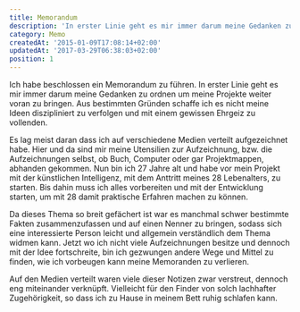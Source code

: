 ```yaml
---
title: Memorandum
description: 'In erster Linie geht es mir immer darum meine Gedanken zu ordnen um meine Projekte weiter voran...'
category: Memo
createdAt: '2015-01-09T17:08:14+02:00'
updatedAt: '2017-03-29T06:38:03+02:00'
position: 1
---
```


Ich habe beschlossen ein Memorandum zu führen. In erster Linie geht es mir immer darum meine Gedanken zu ordnen um meine Projekte weiter voran zu bringen. Aus bestimmten Gründen schaffe ich es nicht meine Ideen diszipliniert zu verfolgen und mit einem gewissen Ehrgeiz zu vollenden.

Es lag meist daran dass ich auf verschiedene Medien verteilt aufgezeichnet habe. Hier und da sind mir meine Utensilien zur Aufzeichnung, bzw. die Aufzeichnungen selbst, ob Buch, Computer oder gar Projektmappen, abhanden gekommen. Nun bin ich 27 Jahre alt und habe vor mein Projekt mit der künstlichen Intelligenz, mit dem Anttritt meines 28 Lebenalters, zu starten. Bis dahin muss ich alles vorbereiten und mit der Entwicklung starten, um mit 28 damit praktische Erfahren machen zu können.

Da dieses Thema so breit gefächert ist war es manchmal schwer bestimmte Fakten zusammenzufassen und auf einen Nenner zu bringen, sodass sich eine interessierte Person leicht und allgemein verständlich dem Thema widmen kann. Jetzt wo ich nicht viele Aufzeichnungen besitze und dennoch mit der Idee fortschreite, bin ich gezwungen andere Wege und Mittel zu finden, wie ich vorbeugen kann meine Memoranden zu verlieren.

Auf den Medien verteilt waren viele dieser Notizen zwar verstreut, dennoch eng miteinander verknüpft. Vielleicht für den Finder von solch lachhafter Zugehörigkeit, so dass ich zu Hause in meinem Bett ruhig schlafen kann.
